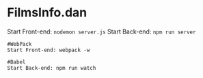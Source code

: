 # FilmsInfo.dan

Start Front-end: ```nodemon server.js```
Start Back-end: ```npm run server```

```
#WebPack
Start Front-end: webpack -w
```
```
#Babel
Start Back-end: npm run watch
```
